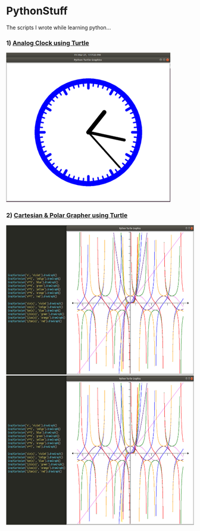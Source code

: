 # PythonStuff
The scripts I wrote while learning python...

### 1) [Analog Clock using Turtle](https://github.com/Sud0-u53r/PythonStuff/blob/master/analog_clock.py)
<img src="https://raw.githubusercontent.com/Sud0-u53r/PythonStuff/master/imgs/analog_clock.png" alt="AnalogClock.png" height="400">

### 2) [Cartesian & Polar Grapher using Turtle](https://github.com/Sud0-u53r/PythonStuff/blob/master/grapher.py)
<img src="https://raw.githubusercontent.com/Sud0-u53r/PythonStuff/master/imgs/grapher.png" alt="Grapher.png" height="400">
<img src="https://raw.githubusercontent.com/Sud0-u53r/PythonStuff/master/imgs/grapher.png" alt="Grapher.png" height="400">
